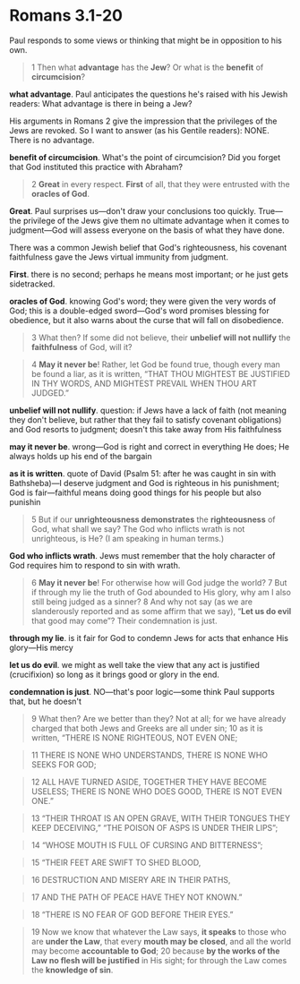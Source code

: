 # Romans 3.1-20

Paul responds to some views or thinking that might be in opposition to his own.

> 1 Then what **advantage** has the **Jew**? Or what is the **benefit** of **circumcision**? 

**what advantage**. Paul anticipates the questions he's raised with his Jewish readers: What advantage is there in being a Jew?

His arguments in Romans 2 give the impression that the privileges of the Jews are revoked. So I want to answer (as his Gentile readers): NONE. There is no advantage. 

**benefit of circumcision**. What's the point of circumcision? Did you forget that God instituted this practice with Abraham?

> 2 **Great** in every respect. **First** of all, that they were entrusted with the **oracles of God**. 

**Great**. Paul surprises us—don't draw your conclusions too quickly. True—the privilege of the Jews give them no ultimate advantage when it comes to judgment—God will assess everyone on the basis of what they have done.

There was a common Jewish belief that God's righteousness, his covenant faithfulness gave the Jews virtual immunity from judgment.

**First**. there is no second; perhaps he means most important; or he just gets sidetracked.

**oracles of God**. knowing God's word; they were given the very words of God; this is a double-edged sword—God's word promises blessing for obedience, but it also warns about the curse that will fall on disobedience.

> 3 What then? If some did not believe, their **unbelief will not nullify** the **faithfulness** of God, will it? 


> 4 **May it never be**! Rather, let God be found true, though every man be found a liar, as it is written,
>  “THAT THOU MIGHTEST BE JUSTIFIED IN THY WORDS,
>  AND MIGHTEST PREVAIL WHEN THOU ART JUDGED.”

**unbelief will not nullify**. question: if Jews have a lack of faith (not meaning they don't believe, but rather that they fail to satisfy covenant obligations) and God resorts to judgment; doesn't this take away from His faithfulness

**may it never be**. wrong—God is right and correct in everything He does; He always holds up his end of the bargain

**as it is written**. quote of David (Psalm 51: after he was caught in sin with Bathsheba)—I deserve judgment and God is righteous in his punishment; God is fair—faithful means doing good things for his people but also punishin


> 5 But if our **unrighteousness demonstrates** the **righteousness** of God, what shall we say? The God who inflicts wrath is not unrighteous, is He? (I am speaking in human terms.) 

**God who inflicts wrath**. Jews must remember that the holy character of God requires him to respond to sin with wrath.


> 6 **May it never be**! For otherwise how will God judge the world? 7 But if through my lie the truth of God abounded to His glory, why am I also still being judged as a sinner? 8 And why not say (as we are slanderously reported and as some affirm that we say), “**Let us do evil** that good may come”? Their condemnation is just.

**through my lie**. is it fair for God to condemn Jews for acts that enhance His glory—His mercy 

**let us do evil**. we might as well take the view that any act is justified (crucifixion) so long as it brings good or glory in the end.

**condemnation is just**. NO—that's poor logic—some think Paul supports that, but he doesn't


> 9 What then? Are we better than they? Not at all; for we have already charged that both Jews and Greeks are all under sin; 10 as it is written,
>  “THERE IS NONE RIGHTEOUS, NOT EVEN ONE;




> 11 THERE IS NONE WHO UNDERSTANDS,
>  THERE IS NONE WHO SEEKS FOR GOD;




> 12 ALL HAVE TURNED ASIDE, TOGETHER THEY HAVE BECOME USELESS;
>  THERE IS NONE WHO DOES GOOD,
>  THERE IS NOT EVEN ONE.”




> 13 “THEIR THROAT IS AN OPEN GRAVE,
>  WITH THEIR TONGUES THEY KEEP DECEIVING,”
>  “THE POISON OF ASPS IS UNDER THEIR LIPS”;




> 14 “WHOSE MOUTH IS FULL OF CURSING AND BITTERNESS”;




> 15 “THEIR FEET ARE SWIFT TO SHED BLOOD,




> 16 DESTRUCTION AND MISERY ARE IN THEIR PATHS,




> 17 AND THE PATH OF PEACE HAVE THEY NOT KNOWN.”




> 18 “THERE IS NO FEAR OF GOD BEFORE THEIR EYES.”




> 19 Now we know that whatever the Law says, **it speaks** to those who are **under the Law**, that every **mouth may be closed**, and all the world may become **accountable to God**; 20 because **by the works of the Law no flesh will be justified** in His sight; for through the Law comes the **knowledge of sin**.


